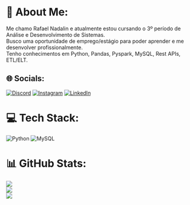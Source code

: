 # 💫 About Me:
Me chamo Rafael Nadalin e atualmente estou cursando o 3º período de Análise e Desenvolvimento de Sistemas. <br>Busco uma oportunidade de emprego/estágio para poder aprender e me desenvolver profissionalmente.<br>Tenho conhecimentos em Python, Pandas, Pyspark, MySQL, Rest APIs, ETL/ELT. 


## 🌐 Socials:
[![Discord](https://img.shields.io/badge/Discord-%237289DA.svg?logo=discord&logoColor=white)](https://discord.gg/Tudolin) [![Instagram](https://img.shields.io/badge/Instagram-%23E4405F.svg?logo=Instagram&logoColor=white)](https://instagram.com/rafaelnadalin) [![LinkedIn](https://img.shields.io/badge/LinkedIn-%230077B5.svg?logo=linkedin&logoColor=white)](https://linkedin.com/in/https://www.linkedin.com/in/rafael-nadalin-68166722a/) 

# 💻 Tech Stack:
![Python](https://img.shields.io/badge/python-3670A0?style=for-the-badge&logo=python&logoColor=ffdd54) ![MySQL](https://img.shields.io/badge/mysql-%2300f.svg?style=for-the-badge&logo=mysql&logoColor=white)
# 📊 GitHub Stats:
![](https://github-readme-stats.vercel.app/api?username=Tudolin&theme=dark&hide_border=false&include_all_commits=false&count_private=false)<br/>
![](https://github-readme-streak-stats.herokuapp.com/?user=Tudolin&theme=dark&hide_border=false)<br/>
![](https://github-readme-stats.vercel.app/api/top-langs/?username=Tudolin&theme=dark&hide_border=false&include_all_commits=false&count_private=false&layout=compact)

<!-- Proudly created with GPRM ( https://gprm.itsvg.in ) -->

